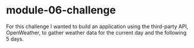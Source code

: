 # module-06-challenge
For this challenge I wanted to build an application using the third-party API, OpenWeather, to gather weather data for the current day and the following 5 days.